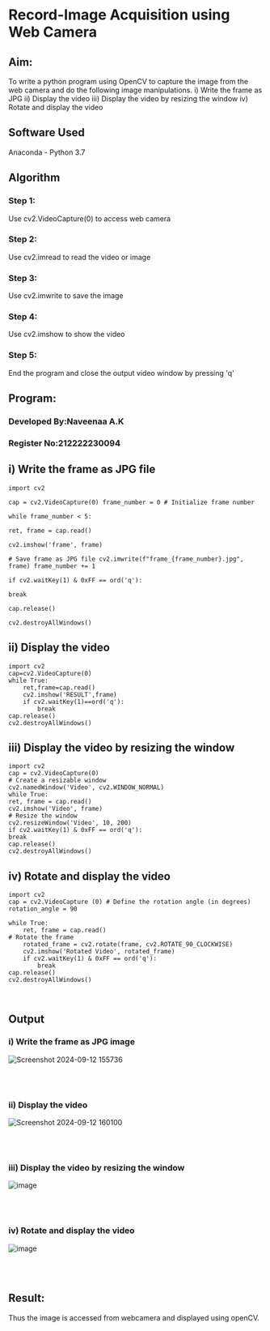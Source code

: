 # Record-Image Acquisition using Web Camera
## Aim:
 
To write a python program using OpenCV to capture the image from the web camera and do the following image manipulations.
i) Write the frame as JPG 
ii) Display the video 
iii) Display the video by resizing the window
iv) Rotate and display the video

## Software Used
Anaconda - Python 3.7
## Algorithm
### Step 1:
Use cv2.VideoCapture(0) to access web camera
<br>

### Step 2:
Use cv2.imread to read the video or image
<br>

### Step 3:
Use cv2.imwrite to save the image
<br>

### Step 4:
Use cv2.imshow to show the video
<br>

### Step 5:
End the program and close the output video window by pressing 'q'
<br>

## Program:

### Developed By:Naveenaa A.K
### Register No:212222230094

## i) Write the frame as JPG file
```
import cv2

cap = cv2.VideoCapture(0) frame_number = 0 # Initialize frame number

while frame_number < 5:

ret, frame = cap.read()

cv2.imshow('frame', frame)

# Save frame as JPG file cv2.imwrite(f"frame_{frame_number}.jpg", frame) frame_number += 1

if cv2.waitKey(1) & 0xFF == ord('q'):

break

cap.release()

cv2.destroyAllWindows()         
```




## ii) Display the video
```
import cv2
cap=cv2.VideoCapture(0)
while True:
    ret,frame=cap.read()
    cv2.imshow('RESULT',frame)
    if cv2.waitKey(1)==ord('q'):
        break
cap.release()
cv2.destroyAllWindows()
```




## iii) Display the video by resizing the window
```
import cv2
cap = cv2.VideoCapture(0)
# Create a resizable window
cv2.namedWindow('Video', cv2.WINDOW_NORMAL)
while True:
ret, frame = cap.read()
cv2.imshow('Video', frame)
# Resize the window
cv2.resizeWindow('Video', 10, 200)
if cv2.waitKey(1) & 0xFF == ord('q'):
break
cap.release()
cv2.destroyAllWindows()
```



## iv) Rotate and display the video
```
import cv2
cap = cv2.VideoCapture (0) # Define the rotation angle (in degrees)
rotation_angle = 90

while True:
    ret, frame = cap.read()
# Rotate the frame
    rotated_frame = cv2.rotate(frame, cv2.ROTATE_90_CLOCKWISE)
    cv2.imshow('Rotated Video', rotated_frame)
    if cv2.waitKey(1) & 0xFF == ord('q'):
        break
cap.release()
cv2.destroyAllWindows()



```
## Output

### i) Write the frame as JPG image
![Screenshot 2024-09-12 155736](https://github.com/user-attachments/assets/3c68a817-855b-4cab-b4cb-0189ce7fe6c6)


</br>
</br>


### ii) Display the video
![Screenshot 2024-09-12 160100](https://github.com/user-attachments/assets/9fcd7a35-b9d0-4bb9-a2c7-a26d10e49950)

</br>
</br>


### iii) Display the video by resizing the window

![image](https://github.com/user-attachments/assets/eca6947e-eff8-4ca4-88d4-5c4b42a62b00)


</br>
</br>



### iv) Rotate and display the video
![image](https://github.com/user-attachments/assets/26f9a406-823c-47ed-a91b-af5c1f317e9c)



</br>
</br>





## Result:
Thus the image is accessed from webcamera and displayed using openCV.
